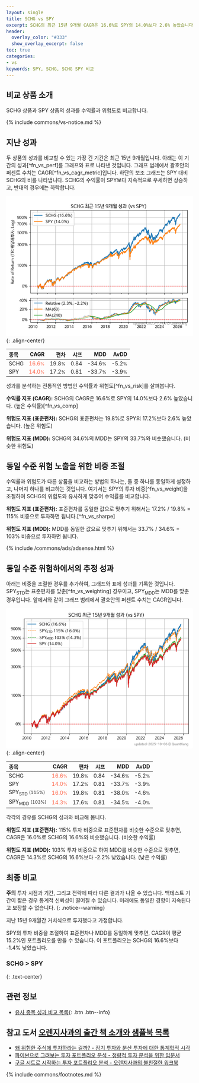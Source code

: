 ```yaml
---
layout: single
title: SCHG vs SPY
excerpt: SCHG의 최근 15년 9개월 CAGR은 16.6%로 SPY의 14.0%보다 2.6% 높았습니다.
header:
  overlay_color: "#333"
  show_overlay_excerpt: false
toc: true
categories:
- vs
keywords: SPY, SCHG, SCHG SPY 비교
---
```


## 비교 상품 소개


SCHG 상품과 SPY 상품의 성과를 수익률과 위험도로 비교합니다.





{% include commons/vs-notice.md %}

## 지난 성과

두 상품의 성과를 비교할 수 있는 가장 긴 기간은 최근 15년 9개월입니다. 아래는 이 기간의 성과[^fn_vs_perf]를 그래프와 표로 나타낸 것입니다.
그래프 범례에서 괄호안의 퍼센트 수치는 CAGR[^fn_vs_cagr_metric]입니다.
하단의 보조 그래프는 SPY 대비 SCHG의 비를 나타냅니다.
SCHG의 수익률이 SPY보다 지속적으로 우세하면 상승하고, 반대의 경우에는 하락합니다.

![SCHG](/vs/images/schg-vs-spy_dual.png){: .align-center}

| **종목** | **CAGR** | **편차** | **샤프** | **MDD** | **AvDD** |
| :------------ | ------: | -----------: | -------: | ------: | -------: |
| SCHG | <span style="color: tomato">16.6<small>%</small></span> | 19.8<small>%</small> | 0.84 | -34.6<small>%</small> | -5.2<small>%</small> |
| SPY | <span style="color: tomato">14.0<small>%</small></span> | 17.2<small>%</small> | 0.81 | -33.7<small>%</small> | -3.9<small>%</small> |

<!-- more -->


성과를 분석하는 전통적인 방법인 수익률과 위험도[^fn_vs_risk]를 살펴봅니다.

**수익률 지표 (CAGR):** SCHG의 CAGR은 16.6%로 SPY의 14.0%보다 2.6% 높았습니다. (높은 수익률)[^fn_vs_comp]

**위험도 지표 (표준편차):** SCHG의 표준편차는 19.8%로 SPY의 17.2%보다 2.6% 높았습니다. (높은 위험도)

**위험도 지표 (MDD):** SCHG의 34.6%의 MDD는 SPY의 33.7%와 비슷했습니다. (비슷한 위험도)



## 동일 수준 위험 노출을 위한 비중 조절

수익률과 위험도가 다른 상품을 비교하는 방법의 하나는, 둘 중 하나를 동일하게 설정하고, 나머지 하나를 비교하는 것입니다.
여기서는 SPY의 투자 비중[^fn_vs_weight]을 조절하여 SCHG의 위험도와 유사하게 맞추어 수익률를 비교합니다.

**위험도 지표 (표준편차):** 표준편차를 동일한 값으로 맞추기 위해서는 17.2% / 19.8% = 115% 비중으로 투자하면 됩니다.[^fn_vs_sharpe]

**위험도 지표 (MDD):** MDD를 동일한 값으로 맞추기 위해서는 33.7% / 34.6% = 103% 비중으로 투자하면 됩니다.


{% include /commons/ads/adsense.html %}



## 동일 수준 위험하에서의 추정 성과

아래는 비중을 조절한 경우를 추가하여, 그래프와 표에 성과를 기록한 것입니다.
SPY<sub>STD</sub>는 표준편차를 맞춘[^fn_vs_weighting] 경우이고, SPY<sub>MDD</sub>는 MDD를 맞춘 경우입니다.
앞에서와 같이 그래프 범례에서 괄호안의 퍼센트 수치는 CAGR입니다.


![SCHG](/vs/images/schg-vs-spy.png){: .align-center}



| **종목** | **CAGR** | **편차** | **샤프** | **MDD** | **AvDD** |
| :------------ | ------: | -----------: | -------: | ------: | -------: |
| SCHG | <span style="color: tomato">16.6<small>%</small></span> | 19.8<small>%</small> | 0.84 | -34.6<small>%</small> | -5.2<small>%</small> |
| SPY | <span style="color: tomato">14.0<small>%</small></span> | 17.2<small>%</small> | 0.81 | -33.7<small>%</small> | -3.9<small>%</small> |
| SPY<sub>STD</sub> <small>(115%)</small> | <span style="color: tomato">16.0<small>%</small></span> | 19.8<small>%</small> | 0.81 | -38.0<small>%</small> | -4.6<small>%</small> |
| SPY<sub>MDD</sub> <small>(103%)</small> | <span style="color: tomato">14.3<small>%</small></span> | 17.6<small>%</small> | 0.81 | -34.5<small>%</small> | -4.0<small>%</small> |



각각의 경우를 SCHG의 성과와 비교해 봅니다.

**위험도 지표 (표준편차):** 115% 투자 비중으로 표준편차를 비슷한 수준으로 맞추면, CAGR은 16.0%로 SCHG의 16.6%와 비슷했습니다. (비슷한 수익률)

**위험도 지표 (MDD):** 103% 투자 비중으로 하여 MDD를 비슷한 수준으로 맞추면, CAGR은 14.3%로 SCHG의 16.6%보다 -2.2% 낮았습니다. (낮은 수익률)




## 최종 비교

**주의** 투자 시점과 기간, 그리고 전략에 따라 다른 결과가 나올 수 있습니다. 백테스트 기간이 짧은 경우 통계적 신뢰성이 떨어질 수 있습니다. 미래에도 동일한 경향이 지속된다고 보장할 수 없습니다.
{: .notice--warning}

지난 15년 9개월간 거치식으로 투자했다고 가정합니다.

SPY의 투자 비중을 조절하여 표준편차나 MDD를 동일하게 맞추면, CAGR이 평균 15.2%인 포트폴리오를 만들 수 있습니다.
이 포트폴리오는 SCHG의 16.6%보다 -1.4% 낮았습니다.

### SCHG &gt; SPY
{: .text-center}


## 관련 정보

- [유사 종목 성과 비교 목록](/vs/){: .btn .btn--info}


## 참고 도서 [오렌지사과의 출간 책 소개와 샘플북 목록](https://kongdori.tistory.com/691)

- [왜 위험한 주식에 투자하라는 걸까? - 장기 투자와 분산 투자에 대한 통계학적 시각](https://kongdori.tistory.com/421)
- [파이썬으로 그려보는 투자 포트폴리오 분석  - 정량적 투자 분석을 위한 입문서](https://kongdori.tistory.com/643)
- [구글 시트로 시작하는 투자 포트폴리오 분석 - 오렌지사과의 불친절한 워크북](https://kongdori.tistory.com/449)

{% include commons/footnotes.md %}
